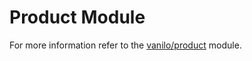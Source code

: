 # Product Module

For more information refer to the
[vanilo/product](https://github.com/vanilophp/product) module.
